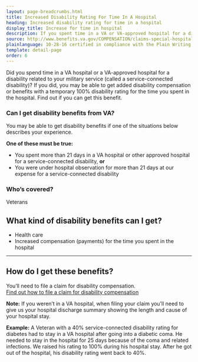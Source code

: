 ```yaml
---
layout: page-breadcrumbs.html
title: Increased Disability Rating For Time In A Hospital
heading: Increased disability rating for time in a hospital
display_title: Increase for time in hospital
description: If you spent time in a VA or VA-approved hospital for a disability related to your military service, find out if you can get added disability pay. You may be able to get a temporary 100% disability rating for the time you sent in the hospital.
source: http://www.benefits.va.gov/COMPENSATION/claims-special-hospital_treatment.asp
plainlanguage: 10-28-16 certified in compliance with the Plain Writing Act
template: detail-page
order: 6
---
```


<div class="va-introtext">

Did you spend time in a VA hospital or a VA-approved hospital for a disability related to your military service (called a service-connected disability)? If you did, you may be able to get added disability compensation or benefits with a temporary 100% disability rating for the time you spent in the hospital. Find out if you can get this benefit.

</div>


<div class="feature" markdown="1">

### Can I get disability benefits from VA?

You may be able to get disability benefits if one of the situations below describes your experience.

**One of these must be true:**
  - You spent more than 21 days in a VA hospital or other approved hospital for a service-connected disability, **or**
  - You were under hospital observation for more than 21 days at our expense for a service-connected disability

### Who’s covered?
Veterans
</div>

## What kind of disability benefits can I get?

- Health care
- Increased compensation (payments) for the time you spent in the hospital

-----

## How do I get these benefits?

You’ll need to file a claim for disability compensation. <br>
[Find out how to file a claim for disability compensation](/disability/how-to-file-claim/)

**Note:** If you weren’t in a VA hospital, when filing your claim you’ll need to give us your hospital discharge summary showing the length and cause of your hospital stay.

**Example:** A Veteran with a 40% service-connected disability rating for diabetes had to stay in a VA hospital after going into a diabetic coma. He needed to stay in the hospital for 25 days because of the coma and related infections. We raised his rating to 100% during his hospital stay. After he got out of the hospital, his disability rating went back to 40%.

